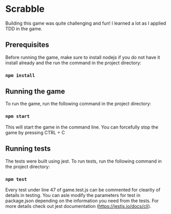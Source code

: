 # Scrabble 

Building this game was quite challenging and fun! I learned a lot as I applied TDD in the game.

## Prerequisites

Before running the game, make sure to install nodejs if you do not have it install already and the run the command in the project directory:

### `npm install`

## Running the game

To run the game, run the following command in the project directory:

### `npm start`

This will start the game in the command line. You can forcefully stop the game by pressing CTRL + C

## Running tests

The tests were built using jest. To run tests, run the following command in the project directory:

### `npm test`

Every test under line 47 of game.test.js can be commented for clearity of details in testing. You can asle modify the parameters for test in package.json depending on the information you need from the tests. For more details check out jest documentation (https://jestjs.io/docs/cli).